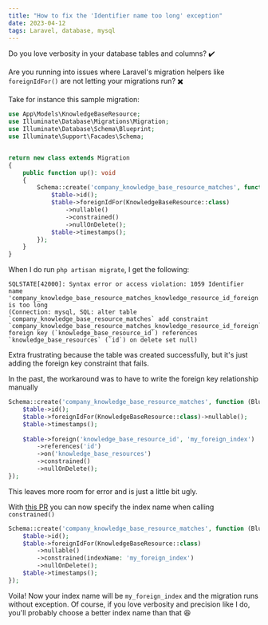 ```yaml
---
title: "How to fix the 'Identifier name too long' exception"
date: 2023-04-12
tags: Laravel, database, mysql
---
```


Do you love verbosity in your database tables and columns? ✔️

Are you running into issues where Laravel's migration helpers like `foreignIdFor()` are not letting your migrations run? ✖️

Take for instance this sample migration:

```php
use App\Models\KnowledgeBaseResource;
use Illuminate\Database\Migrations\Migration;
use Illuminate\Database\Schema\Blueprint;
use Illuminate\Support\Facades\Schema;


return new class extends Migration
{
    public function up(): void
    {
        Schema::create('company_knowledge_base_resource_matches', function (Blueprint $table) {
            $table->id();
            $table->foreignIdFor(KnowledgeBaseResource::class)
                ->nullable()
                ->constrained()
                ->nullOnDelete();
            $table->timestamps();
        });
    }
}
```

When I do run `php artisan migrate`, I get the following:

```
SQLSTATE[42000]: Syntax error or access violation: 1059 Identifier name 'company_knowledge_base_resource_matches_knowledge_resource_id_foreign' is too long
(Connection: mysql, SQL: alter table `company_knowledge_base_resource_matches` add constraint `company_knowledge_base_resource_matches_knowledge_resource_id_foreign` foreign key (`knowledge_base_resource_id`) references `knowledge_base_resources` (`id`) on delete set null)
```

Extra frustrating because the table was created successfully, but it's just adding the foreign key constraint that fails.

In the past, the workaround was to have to write the foreign key relationship manually

```php
Schema::create('company_knowledge_base_resource_matches', function (Blueprint $table) {
    $table->id();
    $table->foreignIdFor(KnowledgeBaseResource::class)->nullable();
    $table->timestamps();
    
    $table->foreign('knowledge_base_resource_id', 'my_foreign_index')
        ->references('id')
        ->on('knowledge_base_resources')
        ->constrained()
        ->nullOnDelete();
});
```

This leaves more room for error and is just a little bit ugly.

With [this PR](https://github.com/laravel/framework/pull/46746) you can now specify the index name when calling `constrained()`
```php
Schema::create('company_knowledge_base_resource_matches', function (Blueprint $table) {
    $table->id();
    $table->foreignIdFor(KnowledgeBaseResource::class)
        ->nullable()
        ->constrained(indexName: 'my_foreign_index')
        ->nullOnDelete();
    $table->timestamps();
});
```

Voila! Now your index name will be `my_foreign_index` and the migration runs without exception. Of course, if you love verbosity and precision like I do, you'll probably choose a better index name than that :laughing:
